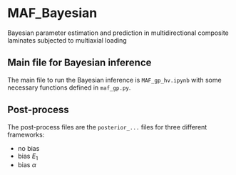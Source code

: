 # MAF_Bayesian
Bayesian parameter estimation and prediction in multidirectional composite laminates subjected to multiaxial loading

## Main file for Bayesian inference 
The main file to run the Bayesian inference is `MAF_gp_hv.ipynb` with some necessary functions defined in `maf_gp.py`. 

## Post-process
The post-process files are the `posterior_...` files for three different frameworks:
- no bias
- bias $E_1$
- bias $\alpha$

